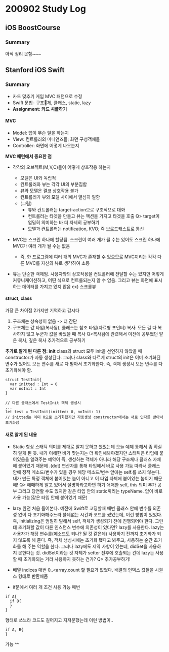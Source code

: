 # 200902 Study Log

## iOS BoostCourse
### Summary
아직 정리 못함~~~













## Stanford iOS Swift
### Summary
* 카드 맞추기 게임 MVC 패턴으로 수정
* Swift 문법- 구조체, 클래스, static, lazy
* <b>Assignment: 카드 셔플하기</b>

#### MVC
* Model: 앱이 무슨 일을 하는지
* View: 컨트롤러의 미니언즈들; 화면 구성객체들
* Controller: 화면에 어떻게 나오는지

<b>MVC 패턴에서 중요한 점</b>
* 각각의 오브젝트(M,V,C)들이 어떻게 상호작용 하는지
  * 모델은 UI와 독립적
  * 컨트롤러와 뷰는 각각 UI의 부분집합
  * 뷰와 모델은 결코 상호작용 불가
  * 컨트롤러가 뷰와 모델 사이에서 열심히 일함
  * (그림)
    - 뷰와 컨트롤러는 target-action으로 구조적으로 대화
    - 컨트롤러는 타겟을 만들고 뷰는 액션을 가지고 타겟을 호출
    Q> target이 엄밀히 의미하는 바 더 자세히 공부하기
    - 모델과 컨트롤러는 notification, KVO; 즉 브로드캐스트로 통신

* MVC는 스크린 하나에 할당됨. 스크린이 여러 개가 될 수는 있어도 스크린 하나에 MVC가 여러 개가 될 수는 없음
  * 즉, 한 프로그램에 여러 개의 MVC가 존재할 수 있으므로 MVC끼리는 각각 다른 MVC를 자신의 뷰로 생각하여 소통
* 뷰는 단순한 객체임. 사용자와의 상호작용을 컨트롤러에 전달할 수는 있지만 어떻게 커뮤니케이션하고, 어떤 식으로 컨트롤되는지 알 수 없음.
그리고 뷰는 화면에 표시하는 데이터를 가지고 있지 않음
ex) 스크롤뷰

#### struct, class
가장 큰 차이점 2가지만 기억하고 갑시다
1. 구조체는 상속성이 없음 -> 더 간단
2. 구조체는 값 타입(복사됨), 클래스는 참조 타입(자료형 포인터)
복사: 모든 걸 다 복사하지 않고 누군가 값을 바꿨을 때 복사
Q>복사됨에 관련해서 이전에 공부했던 얕은 복사, 깊은 복사 추가적으로 공부하기

<b>추가로 알게 된 다른 점: init</b>
class와 struct 모두 init을 선언하지 않았을 때 constructor가 자동 생성된다.
그러나 class와 다르게 struct의 init은 이미 초기화된 변수가 있어도 모든 변수를 새로 다 받아서 초기화한다. 즉, 객체 생성시 모든 변수를 다 초기화해야 함.
```
struct TestInit{
  var initted : Int = 0
  var noInit : Int
}

// 다른 클래스에서 TestInit 객체 생성시
...
let test = TestInit(initted: 0, noInit: 1)
// initted는 이미 0으로 초기화했지만 자동생성 constructor에서는 새로 인자를 받아서 초기화함
```

#### 새로 알게 된 내용
* Static
항상 스태틱 의미를 제대로 알지 못하고 썼었는데 오늘 예제 통해서 좀 확실히 알게 된 듯. 내가 이해한 바가 맞는지는 더 확인해봐야겠지만
스태틱은 타입에 붙어있음을 알려주는 예약어
즉, 생성하는 객체가 아니라 해당 구조체나 클래스 자체에 붙어있기 때문에 .(dot) 연산자를 통해 타입에서 바로 사용 가능
따라서 클래스 안에 정적 메소드/변수가 있을 경우 해당 메소드/변수 앞에는 self.를 쓰지 않는다. 내가 만든 특정 객체에 붙어있는 놈이 아니고 이 타입 자체에 붙어있는 놈이기 때문에!
Q> 애매하게 알고 있어서 설명하라고하면 하기 애매한 self, this 의미 추가 공부
그리고 당연할 수도 있지만 같은 타입 안의 static끼리는 typeName. 없이 바로 사용 가능(같은 타입 안에 붙어있기 때문)

* lazy
완전 처음 들어본다.
예전에 Swift로 코딩할때 매번 클래스 안에 변수를 의존성 없이 다 초기화해주느라 쓸데없는 시간과 코드를 썼었는데, 이런 방법이 있었다.
즉, initializing은 엄밀히 말해서 self, 객체가 생성되기 전에 진행되어야 한다. 그런데 초기화할 값이 다른 인스턴스 변수에 의존성이 있다면? lazy를 사용한다.
lazy는 사용자가 해당 변수를(메소드도 되나? 될 것 같은데) 사용하기 전까지 초기화가 되지 않도록 해 준다. 즉, 객체 생성시에는 초기화 됐다고 봐주고, 사용하는 순간 초기화를 해 주는 역할을 한다.
그러나 lazy에도 제약 사항이 있는데, didSet을 사용하지 못한다는 것.
didSet이라는 것 자체가 setter 전후에 호출되는 건데 lazy는 사용할 때 초기화되는 거라 사용하지 못하는 건가?
Q> 추가공부하기!


* 배열 indices
매번 0..<array.count 할 필요가 없었다.
배열의 인덱스 값들을 시퀀스 형태로 반환해줌

* if문에서 여러 개 조건 사용 가능
매번
```
if A{
  if B{
  }
}
```
형태로 쓰느라 코드도 길어지고 지저분했는데 이런 방법이..
```
if A, B{  
}
```
가능 ^^

